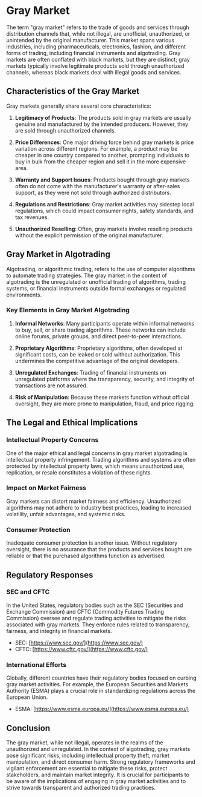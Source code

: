 # Gray Market

The term "gray market" refers to the trade of goods and services through distribution channels that, while not illegal, are unofficial, unauthorized, or unintended by the original manufacturer. This market spans various industries, including pharmaceuticals, electronics, fashion, and different forms of trading, including financial instruments and algotrading. Gray markets are often conflated with black markets, but they are distinct; gray markets typically involve legitimate products sold through unauthorized channels, whereas black markets deal with illegal goods and services. 

## Characteristics of the Gray Market

Gray markets generally share several core characteristics:

1. **Legitimacy of Products**: The products sold in gray markets are usually genuine and manufactured by the intended producers. However, they are sold through unauthorized channels.
  
2. **Price Differences**: One major driving force behind gray markets is price variation across different regions. For example, a product may be cheaper in one country compared to another, prompting individuals to buy in bulk from the cheaper region and sell it in the more expensive area.

3. **Warranty and Support Issues**: Products bought through gray markets often do not come with the manufacturer's warranty or after-sales support, as they were not sold through authorized distributors.

4. **Regulations and Restrictions**: Gray market activities may sidestep local regulations, which could impact consumer rights, safety standards, and tax revenues.

5. **Unauthorized Reselling**: Often, gray markets involve reselling products without the explicit permission of the original manufacturer.

## Gray Market in Algotrading

Algotrading, or algorithmic trading, refers to the use of computer algorithms to automate trading strategies. The gray market in the context of algotrading is the unregulated or unofficial trading of algorithms, trading systems, or financial instruments outside formal exchanges or regulated environments. 

### Key Elements in Gray Market Algotrading

1. **Informal Networks**: Many participants operate within informal networks to buy, sell, or share trading algorithms. These networks can include online forums, private groups, and direct peer-to-peer interactions.

2. **Proprietary Algorithms**: Proprietary algorithms, often developed at significant costs, can be leaked or sold without authorization. This undermines the competitive advantage of the original developers.

3. **Unregulated Exchanges**: Trading of financial instruments on unregulated platforms where the transparency, security, and integrity of transactions are not assured.

4. **Risk of Manipulation**: Because these markets function without official oversight, they are more prone to manipulation, fraud, and price rigging.

## The Legal and Ethical Implications

### Intellectual Property Concerns

One of the major ethical and legal concerns in gray market algotrading is intellectual property infringement. Trading algorithms and systems are often protected by intellectual property laws, which means unauthorized use, replication, or resale constitutes a violation of these rights.

### Impact on Market Fairness

Gray markets can distort market fairness and efficiency. Unauthorized algorithms may not adhere to industry best practices, leading to increased volatility, unfair advantages, and systemic risks.

### Consumer Protection

Inadequate consumer protection is another issue. Without regulatory oversight, there is no assurance that the products and services bought are reliable or that the purchased algorithms function as advertised.

## Regulatory Responses

### SEC and CFTC

In the United States, regulatory bodies such as the SEC (Securities and Exchange Commission) and CFTC (Commodity Futures Trading Commission) oversee and regulate trading activities to mitigate the risks associated with gray markets. They enforce rules related to transparency, fairness, and integrity in financial markets.

- SEC: [https://www.sec.gov/](https://www.sec.gov/)
- CFTC: [https://www.cftc.gov/](https://www.cftc.gov/)

### International Efforts

Globally, different countries have their regulatory bodies focused on curbing gray market activities. For example, the European Securities and Markets Authority (ESMA) plays a crucial role in standardizing regulations across the European Union.

- ESMA: [https://www.esma.europa.eu/](https://www.esma.europa.eu/)

## Conclusion

The gray market, while not illegal, operates in the realms of the unauthorized and unregulated. In the context of algotrading, gray markets pose significant risks, including intellectual property theft, market manipulation, and direct consumer harm. Strong regulatory frameworks and vigilant enforcement are essential to mitigate these risks, protect stakeholders, and maintain market integrity. It is crucial for participants to be aware of the implications of engaging in gray market activities and to strive towards transparent and authorized trading practices.